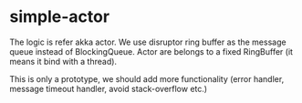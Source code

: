 # simple-actor
The logic is refer akka actor. We use disruptor ring buffer as the message queue instead of BlockingQueue. Actor are belongs to a fixed RingBuffer (it means it bind with a thread).

This is only a prototype, we should add more functionality (error handler, message timeout handler, avoid stack-overflow  etc.)
